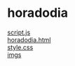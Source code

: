 # horadodia 
<a href='https://gabrielryanft.github.io/learning/cursoemvideo/javascript/exercicios-cursoemvideo/horadodia/script.js' target='_blank' rel='next'>script.js</a><br/>
<a href='https://gabrielryanft.github.io/learning/cursoemvideo/javascript/exercicios-cursoemvideo/horadodia/horadodia.html' target='_blank' rel='next'>horadodia.html</a><br/>
<a href='https://gabrielryanft.github.io/learning/cursoemvideo/javascript/exercicios-cursoemvideo/horadodia/style.css' target='_blank' rel='next'>style.css</a><br/>
<a href='https://gabrielryanft.github.io/learning/cursoemvideo/javascript/exercicios-cursoemvideo/horadodia/imgs/' target='_blank' rel='next'>imgs</a><br/>
